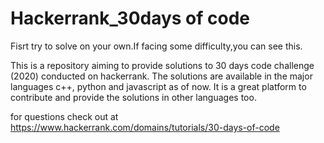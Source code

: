 # Hackerrank_30days of code

Fisrt try to solve on your own.If facing some difficulty,you can see this.

This is a repository aiming to provide solutions to 30 days code challenge (2020) conducted on hackerrank. 
The solutions are available in the major languages c++, python and javascript as of now. It is a great platform
to contribute and provide the solutions in other languages too.

for questions check out at https://www.hackerrank.com/domains/tutorials/30-days-of-code

